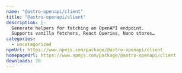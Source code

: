 ```yaml
---
name: "@astro-openapi/client"
title: "@astro-openapi/client"
description: |-
  Generate helpers for fetching an OpenAPI endpoint.
  Supports vanilla fetchers, React Queries, Nano stores…
categories:
  - uncategorized
npmUrl: https://www.npmjs.com/package/@astro-openapi/client
homepageUrl: https://www.npmjs.com/package/@astro-openapi/client
downloads: 70
---
```

